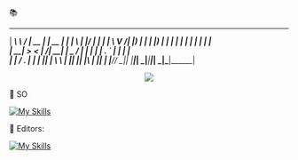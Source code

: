 📚 
  ________   _______  ______ _____  _____ ______ _   _  _____ ______ 
 |  ____\ \ / |  __ \|  ____|  __ \|_   _|  ____| \ | |/ ____|  ____|
 | |__   \ V /| |__) | |__  | |__) | | | | |__  |  \| | |    | |__   
 |  __|   > < |  ___/|  __| |  _  /  | | |  __| | . ` | |    |  __|  
 | |____ / . \| |    | |____| | \ \ _| |_| |____| |\  | |____| |____ 
 |______/_/ \_|_|    |______|_|  \_|_____|______|_| \_|\_____|______|


<p align="center">
  <a href="https://skillicons.dev">
    <img src="https://skillicons.dev/icons?i=atom,aws,gcp,bash,blender,c,cs,cpp,cloudflare,redhat,java,js,jenkins,kali,mongodb,kotlin,linux,maven,mysql,npm,ps,py,ruby,sqlite,ts,ubuntu,wordpress,css,debian,bots,discordjs,django,docker,dotnet,git,gmail,go,gradle,react,vue,flutter" />
  </a>
</p>


📀 SO 


[![My Skills](https://skillicons.dev/icons?i=arch&perline=8)](https://skillicons.dev)


📒 Editors:


[![My Skills](https://skillicons.dev/icons?i=idea,eclipse,pycharm,clion,rider,vscode,vscodium,webstorm,phpstorm,idea&perline=8)](https://skillicons.dev)
